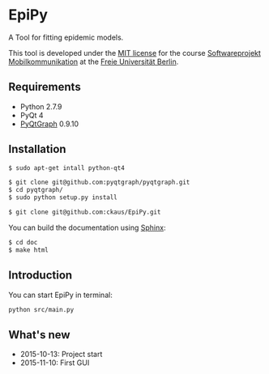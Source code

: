 # EpiPy
A Tool for fitting epidemic models.

This tool is developed under the [MIT license][1] for the course [Softwareprojekt Mobilkommunikation][2] at the [Freie Universität Berlin][3]. 

## Requirements
 * Python 2.7.9
 * PyQt 4
 * [PyQtGraph][4] 0.9.10

## Installation
```bash
$ sudo apt-get intall python-qt4

$ git clone git@github.com:pyqtgraph/pyqtgraph.git
$ cd pyqtgraph/
$ sudo python setup.py install

$ git clone git@github.com:ckaus/EpiPy.git
```

You can build the documentation using [Sphinx][5]:
```bash
$ cd doc
$ make html
```
## Introduction

You can start EpiPy in terminal:
```bash
python src/main.py
```

## What's new
 * 2015-10-13: Project start
 * 2015-11-10: First GUI

[1]: https://github.com/ckaus/EpiPy/blob/master/LICENSE "MIT license"         
[2]: http://www.mi.fu-berlin.de/inf/groups/ag-tech/teaching/2015-16_WS/P_19308912_Softwareprojekt_Mobilkommunikation/index.html "Course"
[3]: http://www.fu-berlin.de/en/index.html "FU Berlin"
[4]: http://pyqtgraph.org/ "PyQtGraph"
[5]: http://sphinx-doc.org/ "Sphinx"
